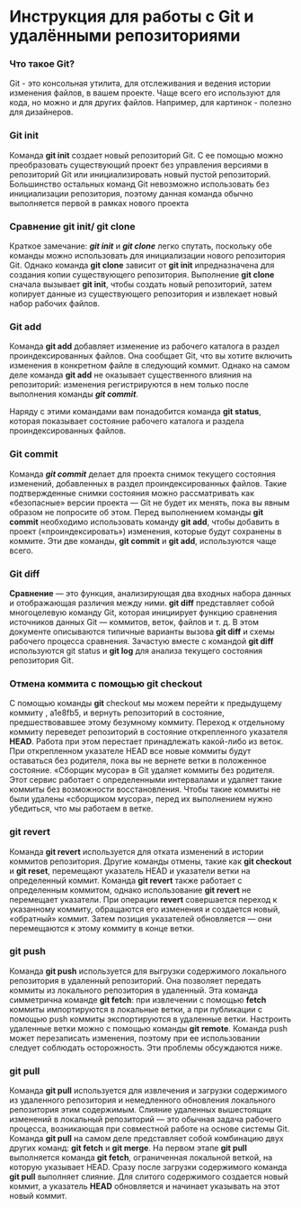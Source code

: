 # Инструкция для работы с Git и удалёнными репозиториями

### Что такое Git?
Git - это консольная утилита, для отслеживания и ведения истории изменения файлов, в вашем проекте. Чаще всего его используют для кода, но можно и для других файлов. Например, для картинок - полезно для дизайнеров.

### Git init
Команда **git init** создает новый репозиторий Git. С ее помощью можно преобразовать существующий проект без управления версиями в репозиторий Git или инициализировать новый пустой репозиторий. Большинство остальных команд Git невозможно использовать без инициализации репозитория, поэтому данная команда обычно выполняется первой в рамках нового проекта

### Сравнение git init/ git clone
Краткое замечание: ***git init*** и ***git clone*** легко спутать, поскольку обе команды можно использовать для инициализации нового репозитория Git. Однако команда **git clone** зависит от **git init** ипредназначена для создания копии существующего репозитория. Выполнение **git clone** сначала вызывает **git init**, чтобы создать новый репозиторий, затем копирует данные из существующего репозитория и извлекает новый набор рабочих файлов.

### Git add
Команда **git add** добавляет изменение из рабочего каталога в раздел проиндексированных файлов. Она сообщает Git, что вы хотите включить изменения в конкретном файле в следующий коммит. Однако на самом деле команда **git add** не оказывает существенного влияния на репозиторий: изменения регистрируются в нем только после выполнения команды ***git commit***.

Наряду с этими командами вам понадобится команда **git status**, которая показывает состояние рабочего каталога и раздела проиндексированных файлов.

### Git commit

Команда ***git commit*** делает для проекта снимок текущего состояния изменений, добавленных в раздел проиндексированных файлов. Такие подтвержденные снимки состояния можно рассматривать как «безопасные» версии проекта — Git не будет их менять, пока вы явным образом не попросите об этом. Перед выполнением команды **git commit** необходимо использовать команду **git add**, чтобы добавить в проект («проиндексировать») изменения, которые будут сохранены в коммите. Эти две команды, **git commit** и **git add**, используются чаще всего.

### Git diff
**Сравнение** — это функция, анализирующая два входных набора данных и отображающая различия между ними. **git diff** представляет собой многоцелевую команду Git, которая инициирует функцию сравнения источников данных Git — коммитов, веток, файлов и т. д. В этом документе описываются типичные варианты вызова **git diff** и схемы рабочего процесса сравнения. Зачастую вместе с командой **git diff** используются git status и **git log** для анализа текущего состояния репозитория Git.

### Отмена коммита с помощью git checkout
С помощью команды **git** checkout мы можем перейти к предыдущему коммиту , a1e8fb5, и вернуть репозиторий в состояние, предшествовавшее этому безумному коммиту. Переход к отдельному коммиту переведет репозиторий в состояние открепленного указателя **HEAD**. Работа при этом перестает принадлежать какой-либо из веток. При открепленном указателе HEAD все новые коммиты будут оставаться без родителя, пока вы не вернете ветки в положенное состояние. «Сборщик мусора» в Git удаляет коммиты без родителя. Этот сервис работает с определенными интервалами и удаляет такие коммиты без возможности восстановления. Чтобы такие коммиты не были удалены «сборщиком мусора», перед их выполнением нужно убедиться, что мы работаем в ветке.

### git revert
Команда **git revert** используется для отката изменений в истории коммитов репозитория. Другие команды отмены, такие как **git checkout** и **git reset**, перемещают указатель HEAD и указатели ветки на определенный коммит. Команда **git revert** также работает с определенным коммитом, однако использование **git revert** не перемещает указатели. При операции **revert** совершается переход к указанному коммиту, обращаются его изменения и создается новый, «обратный» коммит. Затем позиция указателей обновляется — они перемещаются к этому коммиту в конце ветки.

### git push
Команда **git push** используется для выгрузки содержимого локального репозитория в удаленный репозиторий. Она позволяет передать коммиты из локального репозитория в удаленный. Эта команда симметрична команде **git fetch**: при извлечении с помощью **fetch** коммиты импортируются в локальные ветки, а при публикации с помощью push коммиты экспортируются в удаленные ветки. Настроить удаленные ветки можно с помощью команды **git remote**. Команда push может перезаписать изменения, поэтому при ее использовании следует соблюдать осторожность. Эти проблемы обсуждаются ниже.

### git pull
Команда **git pull** используется для извлечения и загрузки содержимого из удаленного репозитория и немедленного обновления локального репозитория этим содержимым. Слияние удаленных вышестоящих изменений в локальный репозиторий — это обычная задача рабочего процесса, возникающая при совместной работе на основе системы Git. Команда **git pull** на самом деле представляет собой комбинацию двух других команд: **git fetch** и **git merge**. На первом этапе **git pull** выполняется команда **git fetch**, ограниченная локальной веткой, на которую указывает HEAD. Сразу после загрузки содержимого команда **git pull** выполняет слияние. Для слитого содержимого создается новый коммит, а указатель **HEAD** обновляется и начинает указывать на этот новый коммит.